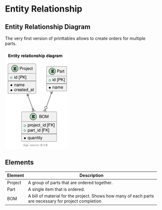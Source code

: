 # Entity Relationship

## Entity Relationship Diagram

The very first version of printtables allows to create orders for multiple parts.

![ERD](erd.png)

## Elements

| Element | Description |
|---------|-------------|
| Project | A group of parts that are ordered together. |
| Part | A single item that is ordered. |
| BOM | A bill of material for the project. Shows how many of each parts are necessary for project completion |
